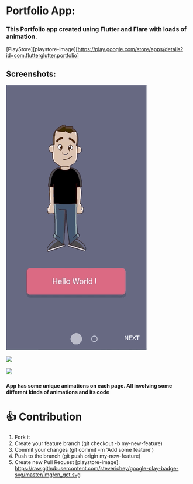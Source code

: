 # Portfolio App:

### This Portfolio app created using Flutter and Flare with loads of animation.

[PlayStore][playstore-image][https://play.google.com/store/apps/details?id=com.flutterglutter.portfolio]


## Screenshots:

<p>
    <img src="https://raw.githubusercontent.com/anirudhsharma392/portfolio_flutter/master/screenshots/pic1.gif"/>

</p>
<p>
    <img src="https://raw.githubusercontent.com/anirudhsharma392/portfolio_flutter/master/screenshots/pic2.gif"/>

</p>
<p>
    <img src="https://raw.githubusercontent.com/anirudhsharma392/portfolio_flutter/master/screenshots/pic3.gif"/>

</p>


#### App has some unique animations on each page. All involving some different kinds of animations and its code

# 👍 Contribution
1. Fork it
2. Create your feature branch (git checkout -b my-new-feature)
3. Commit your changes (git commit -m 'Add some feature')
4. Push to the branch (git push origin my-new-feature)
5. Create new Pull Request
[playstore-image]: https://raw.githubusercontent.com/steverichey/google-play-badge-svg/master/img/en_get.svg
